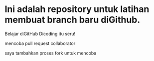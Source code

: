 # Ini adalah repository untuk latihan membuat branch baru diGithub.
  Belajar diGitHub Dicoding itu seru!

mencoba pull request collaborator

saya tambahkan proses fork untuk mencoba
